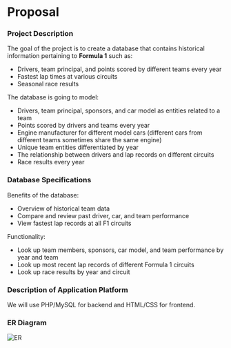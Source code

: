 # Proposal

### Project Description

The goal of the project is to create a database that contains historical information pertaining to **Formula 1** such as:

- Drivers, team principal, and points scored by different teams every year
- Fastest lap times at various circuits
- Seasonal race results

The database is going to model:

- Drivers, team principal, sponsors, and car model as entities related to a team
- Points scored by drivers and teams every year
- Engine manufacturer for different model cars (different cars from different teams sometimes share the same engine)
- Unique team entities differentiated by year
- The relationship between drivers and lap records on different circuits
- Race results every year

### Database Specifications

Benefits of the database:

- Overview of historical team data
- Compare and review past driver, car, and team performance
- View fastest lap records at all F1 circuits

Functionality:

- Look up team members, sponsors, car model, and team performance by year and team
- Look up most recent lap records of different Formula 1 circuits
- Look up race results by year and circuit

### Description of Application Platform

We will use PHP/MySQL for backend and HTML/CSS for frontend.

### ER Diagram

![ER](https://media.github.students.cs.ubc.ca/user/20701/files/3c87af22-6d00-4e53-a48f-dbf9d684ae05)
